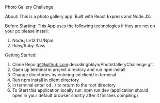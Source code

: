 Photo Gallery Challenge

About: 
This is a photo gallery app. Built with React Express and Node.JS. 

Before Starting: 
This App uses the following technologies if they are not on your pc please install:
1. Node.js v12.11.1/Npm
2. Ruby/Ruby-Sass  

Getting Started: 
1. Clone Repo git@github.com:decodingbklyn/PhotoGalleryChallenge.git
2. Open up terminal in project directory and run npm install
3. Change directories by entering cd client/ in terminal
4. Run npm install in client directory
5. In terminal enter cd ../ to return to the root directory 
6. To Start this application locally run: npm run dev (application should open in your default browser shortly after it finishes compiling)

